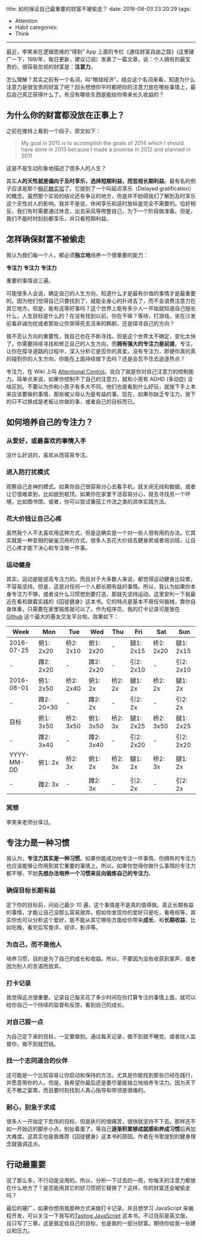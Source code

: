 title: 如何保证自己最重要的财富不被偷走？
date: 2016-08-03 23:20:29
tags:
  - Attention
  - Habit
categories:
  - Think
---

最近，李笑来在逻辑思维的“得到” App 上面的专栏《通往财富自由之路》(这里硬广一下，199/年，每日更新，建议订阅）发表了一篇文章，说：个人拥有的最宝贵的，很容易忽视的财富是：**注意力**。

怎么理解？其实之前有一个名词，叫“眼球经济”。结合这个名词来看，知道为什么注意力是很宝贵的财富了吧？回头想想你平时都把你的注意力放在哪些事情上，最后自己真正获得什么了。有没有哪些东西是能给你带来长久收益的？


## 为什么你的财富都没放在正事上？

之前在推特上看到一个段子，原文如下：

>My goal in 2015 is to accomplish the goals of 2014 which I should have done in 2013 because I made a promise in 2012 and planned in 2011

这是不是生动形象地描述了很多人的人生？

其实**人的天性就是偏向于及时享乐，选择短期利益，而忽视长期利益**。最有名的例子应该是那个[棉花糖实验][]了。它提到了一个叫延迟享乐（Delayed gratification）的概念。虽然那个实验的结论还有争议的地方，但是并不妨碍我们了解到及时享乐这个天性对人的影响。我并不是说，休闲享乐和适时放纵是完全不需要的。恰好相反，我们有时需要通过休息，出去采风等修整自己，为下一个阶段做准备。但是，我们不能时时刻刻都享乐，并只看短期利益。


## 怎样确保财富不被偷走

我认为我们每一个人，都必须**独立地**培养一个很重要的能力：

**专注力**
**专注力**
**专注力**

重要的事情说三遍。

可能很多人会说，确定自己的人生方向，知道什么才是最有价值的事情才是最重要的。因为他们觉得自己只要找到了，就能全身心的扑进去了，而不会浪费注意力在其它地方。但是，能有这等好事吗？这个世界上能有多少人一开始就知道自己擅长什么，人生目标是什么的？在没有找到以前，你在干嘛？等待，打游戏，坐在沙发前看非诚勿扰或者那些让你哭得死去活来的韩剧，还是探寻自己的方向？

我不否认方向的重要性，我自己也在不断寻找。但是这个世界太不确定，变化太快了。你需要持续寻找和修正自己的人生方向，而**拥有强大的专注力是前提**。专注，让你在探寻道路的过程中，深入分析它是否你的真爱。没有专注力，即便你真的真的碰到你的人生方向，你能在上面持续做下去吗？还是会忍不住去追逐热点？

[Attentional Control]: https://en.wikipedia.org/wiki/Attentional_control
[棉花糖实验]: https://en.wikipedia.org/wiki/Stanford_marshmallow_experiment

专注力，在 Wiki 上叫 [Attentional Control][]。说白了就是你对自己注意力的控制能力。简单点来说，如果你控制不了自己的注意力，就和小孩有 ADHD (多动症) 没啥区别。不要以为你和小孩子有多大不同。他们也是看到什么好玩，就放下手上本来应该要做的事情，那些被父母认为是有益的事。现在，如果你缺乏专注力，放下的只不过换成是老板让你做的事，或者自己的目标而已。


## 如何培养自己的专注力？

### 从爱好，或最喜欢的事情入手

没什么好说的，喜欢从而容易专注。

### 进入防打扰模式

观察自己走神的模式。如果你自己很容易分心去看手机，就关闭无线和数据，或者让它很难拿到，比如放到柜顶。如果你在家里干活容易分心，就去寻找另一个环境，比如图书馆。或者，你可以尝试番茄工作法之类的具体实践方法。

### 花大价钱让自己心疼

虽然我个人不太喜欢用这种方式，但是这确实是一个对一些人很有用的办法。它其实就是一种变相的破釜沉舟的方式。很多人去花大价钱去健身房或者培训班，让自己心疼才能下决心和专注做一件事。

### 运动健身

[Github]:https://github.com/kenspirit/exercise-log

其实，运动是能提高专注力的。而且对于大多数人来说，都觉得运动健身比较累，不容易坚持。但是，这是对任何一个人都长期有益的事情。所以，我认为如果你本身专注力不够，或者没什么习惯想到要打造，那就先坚持运动。这里安利一下我最近在看和跟着实践的《囚徒健身》这本书。它的特点是基本不用任何器械，靠你自身体重，只需要在家里锻炼就可以了。作为程序员，我的打卡记录可是放在 [Github][] 这个最大的基友交友平台啦。效果如下：

| Week | Mon | Tue | Wed | Thu | Fri | Sat | Sun |
| ---- | --- | --- | --- | --- | --- | --- | --- |
| 2016-07-25 | 俯1: 2x20 | 桥2: 2x10 | 俯1: 2x20 | - | 腿1: 2x15 | 桥2: 2x20 | 腿1: 2x15 |
| - | 蹲2: 2x20 | - | 蹲2: 2x20 | - | 引2: 2x10 | - | 引2: 2x10 |
| 2016-08-01 | 俯1: 2x50 | 桥2: 2x40 | 俯1: 2x | 桥2: 2x | 腿1: 2x | 桥2: 2x | 腿1: 2x |
| - | 蹲2: 20+30 | - | 蹲2: 2x | - | 引2: 2x | - | 引2: 2x |
| 目标 | 俯1: 3x50 | 桥2: 3x50 | 俯1: 3x50 | 桥2: 3x | 腿1: 2x25 | 桥2: 3x50 | 腿1: 2x25 |
| - | 蹲2: 3x40 | - | 蹲2: 3x40 | - | 引2: 2x20 | - | 引2: 2x20 |
| YYYY-MM-DD | 俯1: 2x | 桥2: 3x | 俯1: 2x | 桥2: 3x | 腿1: 2x | 桥2: 3x | 腿1: 2x |
| - | 蹲2: 3x | - | 蹲2: 3x | - | 引2: 2x | - | 引2: 2x |

### 冥想

李笑来老师分享过。


## 专注力是一种习惯

我认为，**专注力其实是一种习惯**。如果你能成功地专注一件事情，你拥有的专注力也应该能够让你用到其它重要的事情上。所以，如果你觉得你做什么事情的专注力都不够，不妨**先想办法培养一个习惯来反向锻炼自己的专注力**。

### 确保目标长期有益

定下你的目标前，问自己最少 10 遍，这个事情是不是真的值得做。真正长期有益的事情，才能让自己没那么容易放弃。假如你发现你的爱好只是吃，看电视等，其实你也可以分析这个爱好，能不能从其它哪些方面给你带来**成长**，和**长期收益**，比如吃晚，看完后写食评，视评，影评等。

### 为自己，而不是他人

培养习惯，目的是为了自己的成长和收益。所以，不要因为没有收获到掌声，或者因为别人的言语而放弃。

### 打卡记录

我觉得这点很重要。记录自己每天花了多少时间在你打算专注的事情上面，就可以给你自己一个持续的监督和反馈，看到自己的成长。

### 对自己狠一点

为自己定下来的目标，一定要做到。通过每天记录，做不到就不睡觉。或者找人监督你，做不到就罚钱。

### 找一个志同道合的伙伴

这可能是一个比较容易让你启动和保持的方法，尤其是你能找到那些已经在践行，并愿意带你的人。但是，我希望你最后还是要尽量能独立地培养专注力。因为天下无不散之宴席，而且要时刻找到人真心指导和带领是很难的。

### 耐心，别急于求成

很多人一开始定下宏伟的目标，但是执行的很痛苦，很快就坚持不下去。那样还不如一开始迈的脚步小点，别扯着蛋了，等自己**逐渐积累够成就感和养成习惯**后再加大难度。这其实也是我推荐《囚徒健身》这本书的原因。作者在书里提到的健身理念就强调这点。

[Tasting JavaScript]: https://leanpub.com/tasting-javascript

## 行动最重要

说了那么多，不行动是没用的。所以，分析一下过去的一周，你每天的注意力都放在什么地方了？是否能用其它的好习惯把它替换了？这样，你的财富还会被偷走吗？

最后的硬广，如果你想用我那种方式来做打卡记录，并且想学习 JavaScript 来编程开发，可以关注一下我写的[Tasting JavaScript][] 这本书。不过目前是英文版，且只写了三章。这是我定给自己的目标，也是我的一部分财富。期待你给我一些建议和压力。
